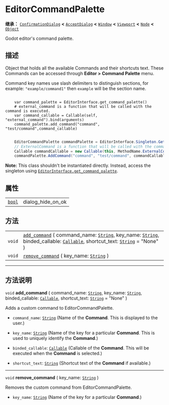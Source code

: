 <!-- ⚠ 请勿编辑本文件 ⚠ -->
<!-- 本文档使用脚本从 WeDot 引擎源码仓库生成。 -->
<!-- 生成脚本：https://github.com/WeDot-Engine/WeDot/tree/4.3/doc/tools/make_md.py； -->
<!-- 原文件：https://github.com/WeDot-Engine/WeDot/tree/4.3/doc/classes/EditorCommandPalette.xml。 -->

<div id="_class_editorcommandpalette"></div>

# EditorCommandPalette

**继承：** [`ConfirmationDialog`](class_confirmationdialog.md) **<** [`AcceptDialog`](class_acceptdialog.md) **<** [`Window`](class_window.md) **<** [`Viewport`](class_viewport.md) **<** [`Node`](class_node.md) **<** [`Object`](class_object.md)

Godot editor's command palette.

## 描述

Object that holds all the available Commands and their shortcuts text. These Commands can be accessed through **Editor > Command Palette** menu.

Command key names use slash delimiters to distinguish sections, for example: `"example/command1"` then `example` will be the section name.



```gdscript

    var command_palette = EditorInterface.get_command_palette()
    # external_command is a function that will be called with the command is executed.
    var command_callable = Callable(self, "external_command").bind(arguments)
    command_palette.add_command("command", "test/command",command_callable)
```

```csharp

    EditorCommandPalette commandPalette = EditorInterface.Singleton.GetCommandPalette();
    // ExternalCommand is a function that will be called with the command is executed.
    Callable commandCallable = new Callable(this, MethodName.ExternalCommand);
    commandPalette.AddCommand("command", "test/command", commandCallable)
```



 **Note:** This class shouldn't be instantiated directly. Instead, access the singleton using [`EditorInterface.get_command_palette`](class_editorinterface.md#class_editorinterface_method_get_command_palette).





## 属性

|||
|:-:|:--|
| [`bool`](class_bool.md) | dialog_hide_on_ok | ``false`` (overrides [`AcceptDialog`](class_acceptdialog.md#class_acceptdialog_property_dialog_hide_on_ok)) |

## 方法

|||
|:-:|:--|
| `void` | [`add_command`](class_editorcommandpalette.md#class_editorcommandpalette_method_add_command) ( command_name: [`String`](class_string.md), key_name: [`String`](class_string.md), binded_callable: [`Callable`](class_callable.md), shortcut_text: [`String`](class_string.md) = "None" ) |
| `void` | [`remove_command`](class_editorcommandpalette.md#class_editorcommandpalette_method_remove_command) ( key_name: [`String`](class_string.md) )                                                                                                                                             |

<!-- rst-class:: classref-section-separator -->

---

## 方法说明

<div id="_class_editorcommandpalette_method_add_command"></div>

`void` **add_command** ( command_name: [`String`](class_string.md), key_name: [`String`](class_string.md), binded_callable: [`Callable`](class_callable.md), shortcut_text: [`String`](class_string.md) = "None" )<div id="class_editorcommandpalette_method_add_command"></div>

Adds a custom command to EditorCommandPalette.

- `command_name`: [`String`](class_string.md) (Name of the **Command**. This is displayed to the user.)

- `key_name`: [`String`](class_string.md) (Name of the key for a particular **Command**. This is used to uniquely identify the **Command**.)

- `binded_callable`: [`Callable`](class_callable.md) (Callable of the **Command**. This will be executed when the **Command** is selected.)

- `shortcut_text`: [`String`](class_string.md) (Shortcut text of the **Command** if available.)

<!-- rst-class:: classref-item-separator -->

---

<div id="_class_editorcommandpalette_method_remove_command"></div>

`void` **remove_command** ( key_name: [`String`](class_string.md) )<div id="class_editorcommandpalette_method_remove_command"></div>

Removes the custom command from EditorCommandPalette.

- `key_name`: [`String`](class_string.md) (Name of the key for a particular **Command**.)

[^virtual]: 本方法通常需要用户覆盖才能生效。
[^const]: 本方法无副作用，不会修改该实例的任何成员变量。
[^vararg]: 本方法除了能接受在此处描述的参数外，还能够继续接受任意数量的参数。
[^constructor]: 本方法用于构造某个类型。
[^static]: 调用本方法无需实例，可直接使用类名进行调用。
[^operator]: 本方法描述的是使用本类型作为左操作数的有效运算符。
[^bitfield]: 这个值是由下列位标志构成位掩码的整数。
[^void]: 无返回值。
